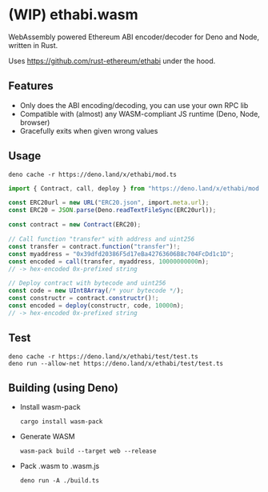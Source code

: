 # (WIP) ethabi.wasm

WebAssembly powered Ethereum ABI encoder/decoder for Deno and Node, written in Rust.

Uses https://github.com/rust-ethereum/ethabi under the hood.

## Features

- Only does the ABI encoding/decoding, you can use your own RPC lib
- Compatible with (almost) any WASM-compliant JS runtime (Deno, Node, browser)
- Gracefully exits when given wrong values

## Usage

    deno cache -r https://deno.land/x/ethabi/mod.ts

```typescript
import { Contract, call, deploy } from "https://deno.land/x/ethabi/mod.ts";

const ERC20url = new URL("ERC20.json", import.meta.url);
const ERC20 = JSON.parse(Deno.readTextFileSync(ERC20url));

const contract = new Contract(ERC20);

// Call function "transfer" with address and uint256
const transfer = contract.function("transfer")!;
const myaddress = "0x39dfd20386F5d17eBa42763606B8c704FcDd1c1D";
const encoded = call(transfer, myaddress, 10000000000n);
// -> hex-encoded 0x-prefixed string

// Deploy contract with bytecode and uint256
const code = new UInt8Array(/* your bytecode */);
const constructr = contract.constructr()!;
const encoded = deploy(constructr, code, 10000n);
// -> hex-encoded 0x-prefixed string
```

## Test

    deno cache -r https://deno.land/x/ethabi/test/test.ts
    deno run --allow-net https://deno.land/x/ethabi/test/test.ts

## Building (using Deno)

- Install wasm-pack

      cargo install wasm-pack

- Generate WASM

      wasm-pack build --target web --release

- Pack .wasm to .wasm.js

      deno run -A ./build.ts
